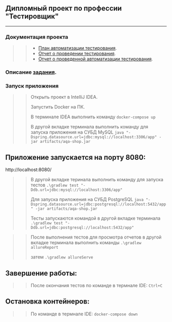 ## Дипломный проект по профессии "Тестировщик"
---------------------------------------------
### Документация проекта
>> - [План автоматизации тестирования](https://github.com/Anastasiia86/QA-DIPLOMA/blob/main/docs/Plan.md).
>> - [Отчет о проведении тестирования](https://github.com/Anastasiia86/QA-DIPLOMA/blob/main/docs/Report.md).
>> - [Отчет о проведенной автоматизации тестирования](https://github.com/Anastasiia86/QA-DIPLOMA/blob/main/docs/Summary.md).

### Описание [задания](https://github.com/netology-code/qa-diploma).


### Запуск приложения
>> Открыть проект в IntelliJ IDEA.
>> 
>> Запустить Docker на ПК.
>> 
>> В терминале IDEA выполнить команду
`docker-compose up`
>>
>> В другой вкладке терминала выполнить команду для запуска приложения на СУБД MySQL
`java "-Dspring.datasource.url=jdbc:mysql://localhost:3306/app" -jar artifacts/aqa-shop.jar`
>>
## Приложение запускается на порту 8080:
 http://localhost:8080/

>> В другой вкладке теринала выполнить команду для запуска тестов
`.\gradlew test "-Ddb.url=jdbc:mysql://localhost:3306/app"`
>>
>> Для запуска приложения на СУБД PostgreSQL
`java "-Dspring.datasource.url=jdbc:postgresql://localhost:5432/app" -jar artifacts/aqa-shop.jar`
>>
>> Тесты запускаются командой в другой вкладке терминала
`.\gradlew test "-Ddb.url=jdbc:postgresql://localhost:5432/app"`

>> После выполнения тестов для просмотра отчетов в другой вкладке терминала выполнить команды
`.\gradlew allureReport`
>>
>> затем
`.\gradlew allureServe `
>>
## Завершение работы:
>>
>>После окончания тестов по команде в термнале IDE:
`Ctrl+C`
>>
## Остановка контейнеров:
>>
>>По команде в термнале IDE:
`docker-compose down`
>>
